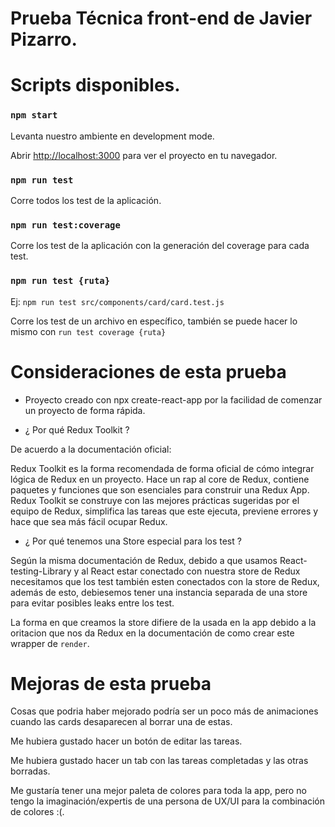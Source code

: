 # Prueba Técnica front-end de Javier Pizarro.
# Scripts disponibles.
### `npm start`

Levanta nuestro ambiente en development mode.

Abrir [http://localhost:3000](http://localhost:3000) para ver el proyecto en tu navegador.

### `npm run test`

Corre todos los test de la aplicación.

### `npm run test:coverage`

Corre los test de la aplicación con la generación del coverage para cada test.

### `npm run test {ruta}`

Ej: `npm run test src/components/card/card.test.js`

Corre los test de un archivo en específico, también se puede hacer lo mismo con `run test coverage {ruta}`

# Consideraciones de esta prueba

- Proyecto creado con npx create-react-app por la facilidad de comenzar un proyecto de forma rápida.

- ¿ Por qué Redux Toolkit ?

De acuerdo a la documentación oficial: 
 
Redux Toolkit es la forma recomendada de forma oficial de cómo integrar lógica de Redux en un proyecto.
Hace un rap al core de Redux, contiene paquetes y funciones que son esenciales para construir una Redux App.
Redux Toolkit se construye con las mejores prácticas sugeridas por el equipo de Redux, simplifica las tareas que este ejecuta, previene errores y hace que sea más fácil
ocupar Redux.

- ¿ Por qué tenemos una Store especial para los test ? 

Según la misma documentación de Redux, debido a que usamos React-testing-Library y al React estar conectado con nuestra store de Redux necesitamos que los test también esten conectados con la store de Redux, además de esto, debiesemos tener una instancia separada de una store para evitar posibles leaks entre los test.

La forma en que creamos la store difiere de la usada en la app debido a la oritacion que nos da Redux en la documentación de como crear este wrapper de `render`.


# Mejoras de esta prueba

Cosas que podria haber mejorado podría ser un poco más de animaciones cuando las cards desaparecen al borrar una de estas.

Me hubiera gustado hacer un botón de editar las tareas.

Me hubiera gustado hacer un tab con las tareas completadas y las otras borradas.

Me gustaría tener una mejor paleta de colores para toda la app, pero no tengo la imaginación/expertis de una persona de UX/UI para la combinación de colores :(.